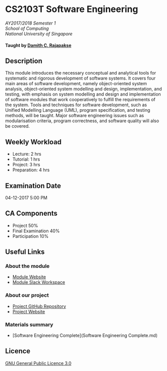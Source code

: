 # CS2103T Software Engineering

_AY2017/2018 Semester 1_<br>
_School of Computing_<br>
_National University of Singapore_

#### Taught by [Damith C. Rajapakse](www.comp.nus.edu.sg/~damithch/)

## Description
This module introduces the necessary conceptual and analytical tools for systematic and rigorous development of software systems. It covers four main areas of software development, namely object-oriented system analysis, object-oriented system modelling and design, implementation, and testing, with emphasis on system modelling and design and implementation of software modules that work cooperatively to fulfill the requirements of the system. Tools and techniques for software development, such as Unified Modelling Language (UML), program specification, and testing methods, will be taught. Major software engineering issues such as modularisation criteria, program correctness, and software quality will also be covered.

## Weekly Workload
- Lecture: 2 hrs
- Tutorial: 1 hrs
- Project: 3 hrs
- Preparation: 4 hrs

## Examination Date
04-12-2017 5:00 PM

## CA Components
- Project 50%
- Final Examination 40%
- Participation 10%

## Useful Links

### About the module
- [Module Website](https://nus-cs2103.github.io/website/)
- [Module Slack Workspace](https://nus-cs2103.slack.com/)

### About our project
- [Project GitHub Repository](https://github.com/CS2103AUG2017-T09-B3/main)
- [Project Website](https://cs2103aug2017-t09-b3.github.io/main/)

### Materials summary
- [Software Engineering Complete](Software Engineering Complete.md)

## Licence
[GNU General Public Licence 3.0](LICENSE)
